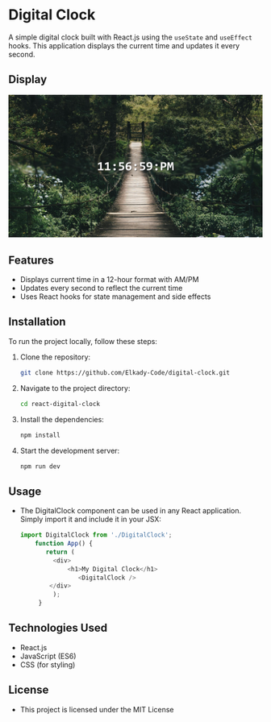 # Digital Clock

A simple digital clock built with React.js using the `useState` and `useEffect` hooks. This application displays the current time and updates it every second.

## Display

![digital-clock](image.png)

## Features

- Displays current time in a 12-hour format with AM/PM
- Updates every second to reflect the current time
- Uses React hooks for state management and side effects

## Installation

To run the project locally, follow these steps:

1. Clone the repository:

   ```bash
   git clone https://github.com/Elkady-Code/digital-clock.git

2. Navigate to the project directory:
    ```bash
    cd react-digital-clock

3. Install the dependencies:
    ```bash
    npm install

4. Start the development server:
    ```bash
    npm run dev
    
## Usage

- The DigitalClock component can be used in any React application. Simply import it and include it in your JSX:
    ```javascript
    import DigitalClock from './DigitalClock';
        function App() {
           return (
             <div>
                 <h1>My Digital Clock</h1>
                    <DigitalClock />
            </div>
             );
         }

## Technologies Used
- React.js
- JavaScript (ES6)
- CSS (for styling)

## License

- This project is licensed under the MIT License 


